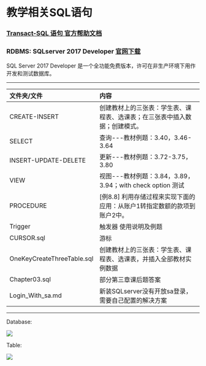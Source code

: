 # 教学相关SQL语句
### [Transact-SQL 语句 官方帮助文档](https://docs.microsoft.com/zh-cn/sql/t-sql/language-reference)

### RDBMS: SQLserver 2017 Developer [官网下载](https://www.microsoft.com/zh-cn/sql-server/sql-server-downloads)

SQL Server 2017 Developer 是一个全功能免费版本，许可在非生产环境下用作开发和测试数据库。

-------------
 |  文件夹/文件 | 内容  |
| :--- | :--- |
|CREATE-INSERT |创建教材上的三张表：学生表、课程表、选课表；在三张表中插入数据；创建模式。|
|SELECT |查询---教材例题：3.40，3.46-3.64|
|INSERT-UPDATE-DELETE |更新---教材例题：3.72-3.75，3.80|	
|VIEW |视图---教材例题：3.84，3.89，3.94；with check option 测试|
|PROCEDURE|		[例8.8] 利用存储过程来实现下面的应用：从账户1转指定数额的款项到账户2中。|
|Trigger|	触发器 使用说明及例题|
|CURSOR.sql |游标|	
|OneKeyCreateThreeTable.sql| 创建教材上的三张表：学生表、课程表、选课表，并插入全部教材实例数据| 
|Chapter03.sql| 部分第三章课后题答案|	
|Login_With_sa.md|	新装SQLserver没有开放sa登录，需要自己配置的解决方案|

----------------------
Database:

![](https://github.com/HBU/DataBase/blob/master/SQL/pic/database.jpg)

Table:

![](https://github.com/HBU/DataBase/blob/master/SQL/pic/table.jpg)
